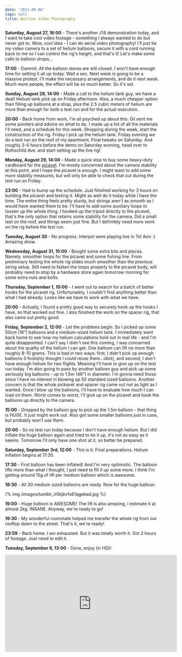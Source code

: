 ```yaml
---
date: '2011-09-06'
tags: null
title: Balloon Video Photography
---
```


**Saturday, August 27, 16:00** - There's another J14 demonstration today, and I want to take cool video footage - something I always wanted to do but never got to. Wow, cool idea - I can do aerial video photography! I'll just tie my video camera to a set of helium balloons, secure it with a cord running back to me so I can control the rig's height, and that's it! Let's make some calls to balloon shops…

**17:00** - Dammit. All the balloon stores are still closed. I won't have enough time for setting it all up today. Wait a sec. Next week is going to be a massive protest. I'll make the necessary arrangements, and do it next week. Much more people, the effect will be so much better. So it's set.

**Sunday, August 28, 14:00** - Made a call to the helium tank guy, we have a deal! Helium tank pick up on Friday afternoon. Also, a much cheaper option than filling up balloons at a shop, plus the 2.5 cubic meters of helium are more than enough for both a test run and for the actual execution.

**20:00** - Back home from work, I'm all psyched up about this. Gil sent me some pointers and advice on what to do. I made up a list of all the materials I'll need, and a schedule for this week. Shopping during the week, start the construction of the rig. Friday I pick up the helium tank. Friday evening we do a test run on the roof of my apartment. Final tweaks on Saturday. And roughly 3-4 hours before the demo on Saturday evening, head over to Rothschild Ave. and start setting up the live rig!

**Monday, August 29, 14:00** - Made a quick stop to buy some heavy-duty cardboard for the [picavet](http://www.kaper.us/basics/BASICS_picavet.html). I'm mostly concerned about the camera stability at this point, and I hope the picavet is enough. I might want to add some more stability measures, but will only be able to check that out during the test run on Friday.

**23:00** - Had to bump up the schedule. Just finished working for 3 hours on building the picavet and testing it. Might as well do it today while I have the time. The entire thing feels pretty sturdy, but strings aren't as smooth as I would have wanted them to be. I'll have to add some auxiliary loops to loosen up the whole thing. I hooked up the tripod directly to the picavet, that's the only option that retains some stability for the camera. Did a small test on the roof, and things seem just fine. But I definitely need more work on the rig before the test run.

**Tuesday, August 30** - No progress. Interpol were playing live in Tel Aviv :) Amazing show.

**Wednesday, August 31, 15:00** - Bought some extra bits and pieces. Namely, smoother loops for the picavet and some fishing line. From preliminary testing the whole rig slides much smoother than the previous string setup. Still need to fasten the loops properly to the picavet body, will probably need to stop by a hardware store again tomorrow morning for some extra nuts and bolts.

**Thursday, September 1, 10:00** - I went out to search for a batch of better hooks for the picavet rig. Unfortunately, I couldn't find anything better than what I had already. Looks like we have to work with what we have.

**20:00** - Actually, I found a pretty good way to securely hook up the hooks I have, so that worked out fine. I also finished the work on the spacer rig, that also came out pretty good.

**Friday, September 2, 12:00** - Let the problems begin. So I picked up some 50cm (18") balloons and a medium-sized helium tank. I immediately went back home to see how my helium calculations hold out in real life - and I'm quite disappointed. I can't say I didn't see this coming, I was concerned about the quality of the helium I can get. One balloon can lift no more than roughly 8-10 grams. This is bad in two ways: first, I didn't pick up enough balloons (I foolishly thought I could reuse them…idiot), and second, I don't have enough helium for two flights. Meaning I'll have to give up on the test run today. I'm also going to pass by another balloon guy and pick up some seriously big balloons - up to 1.5m (48") in diameter. I'm gonna need those since I have no interest in blowing up 50 standard sized balloons. Another concern is that the whole pickavet and spacer rig came out not as light as I wanted. Once I blow up the balloons, I'll have to evaluate how much I can load on them. Worst comes to worst, I'll give up on the picavet and hook the balloons up directly to the camera.

**15:00** - Dropped by the balloon guy to pick up the 1.5m balloon - that thing is HUGE. It just might work out. Also got some smaller balloons just in case, but probably won't use them.

**20:00** - So no test run today because I don't have enough helium. But I did inflate the huge balloon again and tried to tie it up, it's not as easy as it seems. Tomorrow I'll only have one shot at it, so better be prepared.

**Saturday, September 3rd, 12:00** - This is it. Final preparations. Helium inflation begins at 17:30.

**17:30** - First balloon has been inflated! And I'm very optimistic. The balloon lifts more than what I thought, I just need to fill it up some more. I think I'm getting around 15g of lift per medium balloon which is awesome.

**18:30** - All 30 medium sized balloons are ready. Now for the huge balloon.

{% img /images/tumblr_lr0kjbvfx61qgekad.jpg %}

**19:00** - Huge balloon is AWESOME! The lift is also amazing, I estimate it at almost 2kg. INSANE. Anyway, we're ready to go!

**19:30** - My wonderful roommate helped me transfer the whole rig from our rooftop down to the street. That's it, we're ready!

**23:59** - Back home. I am exhausted. But it was totally worth it. Got 2 hours of footage. Just need to edit it.

**Tuesday, September 6, 13:00** - Done, enjoy (in HD)!

<iframe width="560" height="315" src="https://www.youtube.com/embed/b24sXYJ6nQE?vq=hd720" frameborder="0" allowfullscreen></iframe>